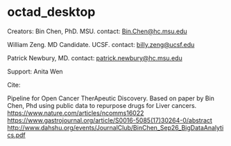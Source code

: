 # octad_desktop
Creators: 
Bin Chen, PhD. MSU. contact: Bin.Chen@hc.msu.edu

William Zeng. MD Candidate. UCSF. contact: billy.zeng@ucsf.edu

Patrick Newbury, MD. contact: patrick.newbury@hc.msu.edu

Support:
Anita Wen

Cite:

Pipeline for Open Cancer TherApeutic Discovery. Based on paper by Bin Chen, Phd using public data to repurpose drugs for Liver cancers.
https://www.nature.com/articles/ncomms16022
https://www.gastrojournal.org/article/S0016-5085(17)30264-0/abstract
http://www.dahshu.org/events/JournalClub/BinChen_Sep26_BigDataAnalytics.pdf




